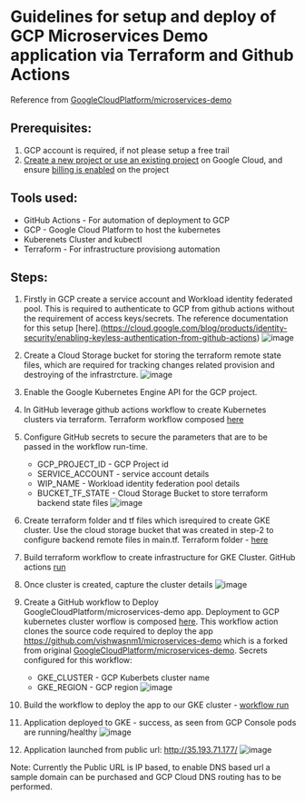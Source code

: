 # Guidelines for setup and deploy of GCP Microservices Demo application via Terraform and Github Actions

Reference from [GoogleCloudPlatform/microservices-demo](https://github.com/GoogleCloudPlatform/microservices-demo)

## Prerequisites:
1. GCP account is required, if not please setup a free trail
2. [Create a new project or use an existing project](https://cloud.google.com/resource-manager/docs/creating-managing-projects#console) on Google Cloud, and ensure [billing is enabled](https://cloud.google.com/billing/docs/how-to/verify-billing-enabled) on the project

## Tools used:
   - GitHub Actions - For automation of deployment to GCP
   - GCP - Google Cloud Platform to host the kubernetes
   - Kuberenets Cluster and kubectl 
   - Terraform  - For infrastructure provisiong automation 

## Steps:
1. Firstly in GCP create a service account and Workload identity federated pool. This is required to authenticate to GCP from github actions without the requirement of access keys/secrets. The reference documentation for this setup [here].(https://cloud.google.com/blog/products/identity-security/enabling-keyless-authentication-from-github-actions)
   ![image](https://github.com/user-attachments/assets/4da95321-b9b5-4eb9-973a-67b213bbf8dd)

2. Create a Cloud Storage bucket for storing the terraform remote state files, which are required for tracking changes related provision and destroying of the infrastrcture.
   ![image](https://github.com/user-attachments/assets/9b6c4e9a-b54a-4eea-9f5b-f453f71ff4ac)


3. Enable the Google Kubernetes Engine API for the GCP project.

4. In GitHub leverage github actions workflow to create Kubernetes clusters via terraform. Terraform workflow composed [here](https://github.com/vishwasnm1/my-gcp-microsvc-demo/blob/main/.github/workflows/terraform.yml)

5. Configure GitHub secrets to secure the parameters that are to be passed in the workflow run-time.
   - GCP_PROJECT_ID - GCP Project id
   - SERVICE_ACCOUNT - service account details
   - WIP_NAME - Workload identity federation pool details
   - BUCKET_TF_STATE - Cloud Storage Bucket to store terraform backend state files
   ![image](https://github.com/user-attachments/assets/a93852c1-645e-493c-b5f4-d8f27e1af42d)

6. Create terraform folder and tf files which isrequired to create GKE cluster. Use the cloud storage bucket that was created in step-2 to configure backend remote files in main.tf. Terraform folder - [here](https://github.com/vishwasnm1/my-gcp-microsvc-demo/tree/main/terraform)

7. Build terraform workflow to create infrastructure for GKE Cluster. GitHub actions [run](https://github.com/vishwasnm1/my-gcp-microsvc-demo/actions/runs/12741300195/job/35507691596)

8. Once cluster is created, capture the cluster details
   ![image](https://github.com/user-attachments/assets/e4f1b08c-607c-4d7a-8db4-5077170f5d86)

9. Create a GitHub workflow to Deploy GoogleCloudPlatform/microservices-demo app. Deployment to GCP kubernetes cluster worflow is composed [here](https://github.com/vishwasnm1/my-gcp-microsvc-demo/blob/main/.github/workflows/gke-app-deploy.yml). This workflow action clones the source code required to deploy the app https://github.com/vishwasnm1/microservices-demo which is a forked from original [GoogleCloudPlatform/microservices-demo](https://github.com/GoogleCloudPlatform/microservices-demo). Secrets configured for this workflow:
      - GKE_CLUSTER - GCP Kuberbets cluster name
      - GKE_REGION - GCP region
   ![image](https://github.com/user-attachments/assets/8f79f581-24d5-450d-8ea8-9bc9bc12d77b)

10. Build the workflow to deploy the app to our GKE cluster - [workflow run](https://github.com/vishwasnm1/my-gcp-microsvc-demo/actions/runs/12743319240)

11. Application deployed to GKE - success, as seen from GCP Console pods are running/healthy
    ![image](https://github.com/user-attachments/assets/5370c450-ec89-4331-9df9-d5ea0cc616f7)

12. Application launched from public url: http://35.193.71.177/
    ![image](https://github.com/user-attachments/assets/eca1d8a4-2cbb-4efa-b157-455a424bdfe8)
    
Note: Currently the Public URL is IP based, to enable DNS based url a sample domain can be purchased and GCP Cloud DNS routing has to be performed.
